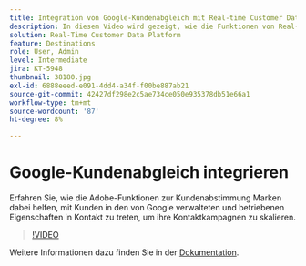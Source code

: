 ```yaml
---
title: Integration von Google-Kundenabgleich mit Real-time Customer Data Platform der Adobe
description: In diesem Video wird gezeigt, wie die Funktionen von Real-time Customer Data Platform und Google zur Kundenabstimmung Marken dabei helfen, mit Kunden in den von Google verwalteten und betriebenen Eigenschaften in Kontakt zu treten, um ihre Kontaktkampagnen zu skalieren.
solution: Real-Time Customer Data Platform
feature: Destinations
role: User, Admin
level: Intermediate
jira: KT-5948
thumbnail: 38180.jpg
exl-id: 6888eeed-e091-4dd4-a34f-f00be887ab21
source-git-commit: 42427df298e2c5ae734ce050e935378db51e66a1
workflow-type: tm+mt
source-wordcount: '87'
ht-degree: 8%

---
```


# Google-Kundenabgleich integrieren

Erfahren Sie, wie die Adobe-Funktionen zur Kundenabstimmung Marken dabei helfen, mit Kunden in den von Google verwalteten und betriebenen Eigenschaften in Kontakt zu treten, um ihre Kontaktkampagnen zu skalieren.

>[!VIDEO](https://video.tv.adobe.com/v/38180?quality=12&learn=on)

Weitere Informationen dazu finden Sie in der [Dokumentation](https://experienceleague.adobe.com/docs/experience-platform/destinations/catalog/advertising/google-customer-match.html).
